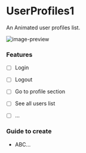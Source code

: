 # UserProfiles1

An Animated user profiles list.

![image-preview](gif)

### Features

- [ ] Login
- [ ] Logout
- [ ] Go to profile section
- [ ] See all users list
- [ ] ...


### Guide to create

- ABC...

